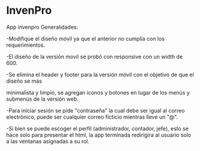 # InvenPro
App invenpro
Generalidades:

-Modifique el diseño móvil ya que el anterior no cumplía con los requerimientos.

-El diseño de la versión movíl se probó con responsive con un width de 600.

-Se elimina el header y footer para la versión móvil con el objetivo de que el diseño se más

minimalista y limpio, se agregan iconos y botones en lugar de los menús y submenús de la versión web.

-Para iniciar sesión se pide "contraseña" la cual debe ser igual al correo electrónico, puede ser cualquier correo ficticio mientras lleve un "@".

-Si bien se puede escoger el perfil (administrador, contador, jefe), esto se hace solo para presentar el html, la app terminada redirigira al usuario solo a las ventanas asignadas a su rol.
